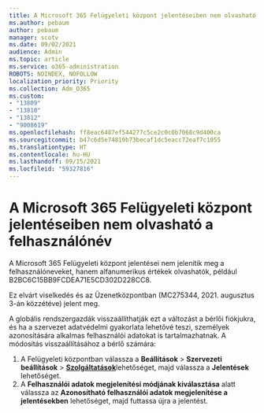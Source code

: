 ```yaml
---
title: A Microsoft 365 Felügyeleti központ jelentéseiben nem olvasható a felhasználónév
ms.author: pebaum
author: pebaum
manager: scotv
ms.date: 09/02/2021
audience: Admin
ms.topic: article
ms.service: o365-administration
ROBOTS: NOINDEX, NOFOLLOW
localization_priority: Priority
ms.collection: Adm_O365
ms.custom:
- "13809"
- "13810"
- "13812"
- "9008619"
ms.openlocfilehash: ff8eac6487ef544277c5ce2c0c0b7068c9d400ca
ms.sourcegitcommit: b47c6d5e74819b73becaf1dc5eacc72eaf7c1055
ms.translationtype: HT
ms.contentlocale: hu-HU
ms.lasthandoff: 09/15/2021
ms.locfileid: "59327816"
---
```

# <a name="reports-in-microsoft-365-admin-center-do-not-show-readable-username"></a>A Microsoft 365 Felügyeleti központ jelentéseiben nem olvasható a felhasználónév

A Microsoft 365 Felügyeleti központ jelentései nem jelenítik meg a felhasználóneveket, hanem alfanumerikus értékek olvashatók, például B2BC6C15BB9FCDEA71E5CD302D228CC8.

Ez elvárt viselkedés és az Üzenetközpontban (MC275344, 2021. augusztus 3-án közzétéve) jelent meg. 

A globális rendszergazdák visszaállíthatják ezt a változást a bérlői fiókjukra, és ha a szervezet adatvédelmi gyakorlata lehetővé teszi, személyek azonosítására alkalmas felhasználói adatokat is tartalmazhatnak. A módosítás visszaállításához a bérlő számára:

1. A Felügyeleti központban válassza a **Beállítások**  >  **Szervezeti beállítások**  >  [**Szolgáltatások**](https://admin.microsoft.com/Adminportal/Home#/Settings/Services )lehetőséget, majd válassza a **Jelentések** lehetőséget. 
1. A **Felhasználói adatok megjelenítési módjának kiválasztása** alatt válassza az **Azonosítható felhasználói adatok megjelenítése a jelentésekben** lehetőséget, majd futtassa újra a jelentést.